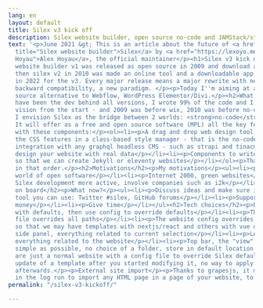 ```yaml
---
lang: en
layout: default
title: Silex v3 kick off
description: Silex website builder, open source no-code and JAMStack/static/serverless
text: '<p>June 2021 &gt; This is an article about the future of <a href="https://www.silex.me/"
  title="Silex website builder">Silex</a> by <a href="https://lexoyo.me/" title="Alex
  Hoyau">Alex Hoyau</a>, the official maintainer</p><h1>Silex v3 kick off</h1><p>Silex
  website builder v1 was released as open source in 2009 and download a million times,
  then silex v2 in 2010 was made an online tool and a downloadable app. It is time
  in 2022 for the v3. Every major release means a major rewrite with new tech, no
  backward compatibility, a new paradigm. </p><p>Today I''m aiming at a free and open
  source alternative to Webflow, WordPress Elementor/Divi.</p><h2>What is in the v3</h2><p>I
  have been the dev behind all versions, I wrote 99% of the code and I have hold the
  vision from the start - and 2009 was before wix, 2010 was before no-code.</p><p>Today
  I envision Silex as the bridge between 2 worlds: <strong>no-code</strong> and <strong>JAMStack/static/serverless</strong>.
  It will offer as a free and open source software (MPL) all the key features of Webflow
  with these components:</p><ol><li><p>A drag and drop web design tool, showing all
  the CSS features in a class-based style manager - that is the no-code part</p></li><li><p>An
  integration with any graphql headless CMS - such as strapi and tinacms, to visually
  design your website with real data</p></li><li><p>Components to write liquid templates
  so that we can create Jekyll or eleventy websites</p></li></ol><p>That is the plan,
  in that order.</p><h2>Motivations</h2><p>My motivations</p><ul><li><p>SL mission</p></li><li><p>A
  world of open software</p></li><li><p>Internet 2000, green websites</p></li><li><p>Make
  Silex development more active, involve companies such as i2k</p></li></ul><h2>Get
  on board</h2><p>What now?</p><ul><li><p>Discuss ideas and make sure it will be a
  tool you can use: Twitter #silex, GitHub forums</p></li><li><p>Support by sharing</p></li><li><p>Give
  money</p></li><li><p>Give time</p></li></ul><h2>Tech choices</h2><p>Philosophy</p><ul><li><p>Works
  with defaults, then use config to override defaults</p></li><li><p>The website config
  file overrides all paths</p></li><li><p>The website config overrides the blocks,
  so that we may have templates with nextjs/react and others with vue or tailwind</p></li></ul><p>UI</p><ul><li><p>Right
  side panel, everything related to current selection</p></li><li><p>Left side panel,
  everything related to the website</p></li><li><p>Top bar, the "view" menu</p></li></ul><p>Dashboard</p><ul><li><p>As
  simple as possible, no choice of a folder, store in default location + config</p></li></ul><p>Templates</p><p>They
  are just a normal website with a config file to override Silex defaults. No possible
  update of a template after you started modifying it, no way to apply another template
  afterwards.</p><p>External site import</p><p>Thanks to grapesjs, it may be possible
  in the log run to import any HTML page in a page of your website, to be developed.</p>'
permalink: "/silex-v3-kickoff/"

---
```

